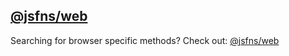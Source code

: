 ## [@jsfns/web](https://tokimon.github.io/jsfns/web)

Searching for browser specific methods? Check out: [@jsfns/web](https://tokimon.github.io/jsfns/web)